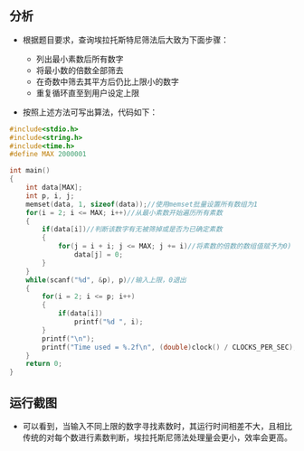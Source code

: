 ## 分析

- 根据题目要求，查询埃拉托斯特尼筛法后大致为下面步骤：
  
  - 列出最小素数后所有数字
  - 将最小数的倍数全部筛去
  - 在奇数中筛去其平方后仍比上限小的数字
  - 重复循环直至到用户设定上限

- 按照上述方法可写出算法，代码如下：

``` cpp
#include<stdio.h>
#include<string.h>
#include<time.h>
#define MAX 2000001

int main()
{
    int data[MAX];
    int p, i, j;
    memset(data, 1, sizeof(data));//使用memset批量设置所有数组为1
    for(i = 2; i <= MAX; i++)//从最小素数开始遍历所有素数
    {
        if(data[i])//判断该数字有无被筛掉或是否为已确定素数
        {
            for(j = i + i; j <= MAX; j += i)//将素数的倍数的数组值赋予为0)
                data[j] = 0;
        }
    }
    while(scanf("%d", &p), p)//输入上限，0退出
    {
        for(i = 2; i <= p; i++)
        {
            if(data[i])
                printf("%d ", i);
        }
        printf("\n");
        printf("Time used = %.2f\n", (double)clock() / CLOCKS_PER_SEC);
    }
    return 0;
}
```

## 运行截图

- 可以看到，当输入不同上限的数字寻找素数时，其运行时间相差不大，且相比传统的对每个数进行素数判断，埃拉托斯尼筛法处理量会更小，效率会更高。